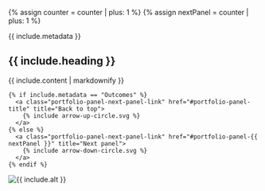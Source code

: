 {% assign counter = counter | plus: 1 %}
{% assign nextPanel = counter | plus: 1 %}

<section class="portfolio-panel panel" id="portfolio-panel-{{ counter }}">

  <div class="portfolio-panel-text">
  	<span class="dates">{{ include.metadata }}</span>
  	<h2 class="subtitle">{{ include.heading }}</h2>
  	{{ include.content | markdownify }}

    {% if include.metadata == "Outcomes" %}
      <a class="portfolio-panel-next-panel-link" href="#portfolio-panel-title" title="Back to top">
        {% include arrow-up-circle.svg %}
      </a>
    {% else %}
      <a class="portfolio-panel-next-panel-link" href="#portfolio-panel-{{ nextPanel }}" title="Next panel">
        {% include arrow-down-circle.svg %}
      </a>
    {% endif %}
  </div>

  <div class="portfolio-panel-gallery">
    <img class="portfolio-panel-image" src="{{ include.image }}" alt="{{ include.alt }}"/>
  </div>


</section>
